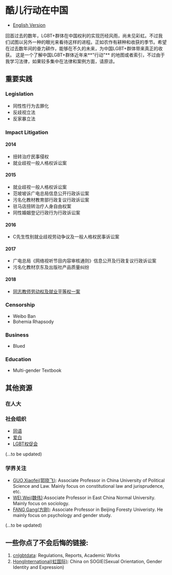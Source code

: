 # 酷儿行动在中国

* [English Version](./README.md)

回首过去的数年，LGBT+群体在中国权利的实现历经风雨，尚未见彩虹。不过我们试图以另外一种的眼光来看待这样的进程。正如农作有耕种和收获的季节。希望在过去数年间的奋力耕作，能够在不久的未来，为中国LGBT+群体带来真正的收获。
这是一个了解中国LGBT+群体近年来**"行动"** 的地图或者索引，不过由于我学习法律，如果较多集中在法律和案例方面，请原谅。

## 重要实践


### Legislation
* 同性性行为去罪化
* 反歧视立法
* 反家暴立法

### Impact Litigation
#### 2014
* 扭转治疗民事侵权
* 就业歧视一般人格权诉讼案

#### 2015
* 就业歧视一般人格权诉讼案
* 范坡坡诉广电总局信息公开行政诉讼案
* 污名化教材教育部行政复议行政诉讼案
* 驻马店扭转治疗人身自由权案
* 同性婚姻登记行政行为行政诉讼案

#### 2016
* C先生性别就业歧视劳动争议及一般人格权民事诉讼案

#### 2017
* 广电总局《网络视听节目内容审核通则》信息公开及行政复议行政诉讼案
* 污名化教材京东及出版社产品质量纠纷

#### 2018
* [同志教师劳动权及就业平等权一案](./mingjue.md)


### Censorship
* Weibo Ban
* Bohemia Rhapsody

### Business
* Blued

### Education
* Multi-gender Textbook


## 其他资源

### 在人大

### 社会组织

* [同语](http://mp.weixin.qq.com/profile?src=3&timestamp=1556127745&ver=1&signature=c4u9Qss7WdRLhayYJWZOLXQZAHRWEAAycQSlN6u00I1QLCLLF0670U4iDzK7js1J2Z13DnJRA7IjLgEFnAAzmw==)
* [爱白](http://mp.weixin.qq.com/profile?src=3&timestamp=1556128068&ver=1&signature=yju9ejIXaXFfipNr6poCDEKulHGx2LZwnrED304MJ*yVi1Y8m1w3lJVIORWzhNBcgXio5zdTgQIA*bBJ44XjaQ==)
* [LGBT权促会](http://mp.weixin.qq.com/profile?src=3&timestamp=1556128118&ver=1&signature=nV3D416zEDlX-ye-yFgc0IdjeNdN1mpPH1HIawjcHJDcGBtGjHdacxV3Tktx3Oa019EastHDUQUu-VeD53Bbpg==)

(...to be updated)

### 学界关注
* [GUO,Xiaofei(郭晓飞)](http://fxy.cupl.edu.cn/info/1091/2610.htm): Associate Professor in China University of Political Science and Law. Mainly focus on constitutional law and jurisprudence, etc.
* [WEI,Wei(魏伟)](https://www.douban.com/note/558790908/):Associate Professor in East China Normal University. Mainly focus on sociology.
* [FANG,Gang(方刚)](https://baike.baidu.com/item/方刚/9478294?fr=aladdin): Associate Professor in Beijing Foresty Univeristy. He mainly focus on psychology and gender study.

 (...to be updated)


## 一些你点了不会后悔的链接:

1. [cnlgbtdata](https://cnlgbtdata.com/): Regulations, Reports, Academic Works
2. [HongInternational(虹国际)](http://rainbowun.org): China on SOGIE(Sexual Orientation, Gender Identity and Expression)

